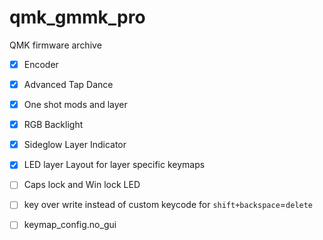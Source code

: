 # qmk_gmmk_pro
QMK firmware archive

- [x] Encoder
- [x] Advanced Tap Dance
- [x] One shot mods and layer
- [x] RGB Backlight
- [x] Sideglow Layer Indicator
- [x] LED layer Layout for layer specific keymaps
- [ ] Caps lock and Win lock LED
- [ ] key over write instead of custom keycode for `shift+backspace`=`delete`
- [ ] keymap_config.no_gui

